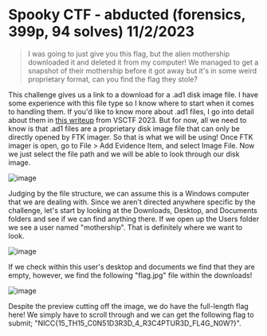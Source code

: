 # Spooky CTF - abducted (forensics, 399p, 94 solves) 11/2/2023

> I was going to just give you this flag, but the alien mothership downloaded it and deleted it from my computer!
> We managed to get a snapshot of their mothership before it got away but it's in some weird proprietary format, can you find the flag they stole?

This challenge gives us a link to a download for a .ad1 disk image file. I have some experience with this file type so I know where to start when it comes to handling them. If you'd like to know more about .ad1 files, I go into detail about them in [this writeup](https://github.com/heathbar019/Writeups/tree/main/2023-9-23-VSCTF/for_canguard#additional-notes-and-research) from VSCTF 2023. But for now, all we need to know is that .ad1 files are a proprietary disk image file that can only be directly opened by FTK imager. So that is what we will be using! Once FTK imager is open, go to File > Add Evidence Item, and select Image File. Now we just select the file path and we will be able to look through our disk image.

![image](https://github.com/heathbar019/Writeups/assets/114100890/a356e57f-770a-4519-9d09-158c58fd1c1c)

Judging by the file structure, we can assume this is a Windows computer that we are dealing with. Since we aren't directed anywhere specific by the challenge, let's start by looking at the Downloads, Desktop, and Documents folders and see if we can find anything there. If we open up the Users folder we see a user named "mothership". That is definitely where we want to look.

![image](https://github.com/heathbar019/Writeups/assets/114100890/873a547f-2756-4448-a55b-d0cd4160ca48)

If we check within this user's desktop and documents we find that they are empty, however, we find the following "flag.jpg" file within the downloads!

![image](https://github.com/heathbar019/Writeups/assets/114100890/f562c4e0-b4d3-4375-8076-0a445be22725)

Despite the preview cutting off the image, we do have the full-length flag here! We simply have to scroll through and we can get the following flag to submit; "NICC{15_TH15_C0N51D3R3D_4_R3C4PTUR3D_FL4G_N0W?}".
